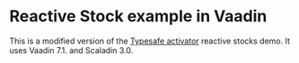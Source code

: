 # Reactive Stock example in Vaadin

This is a modified version of the [Typesafe activator](http://typesafe.com/platform/getstarted) reactive stocks demo. It uses Vaadin 7.1. and Scaladin 3.0.